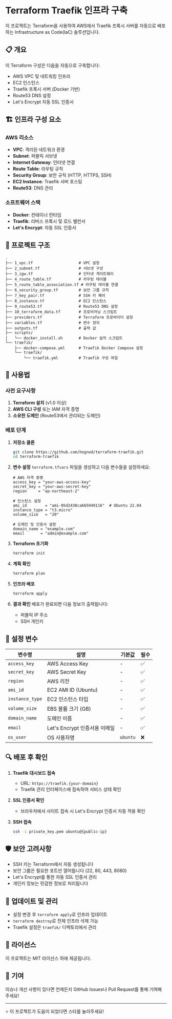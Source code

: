 # Terraform Traefik 인프라 구축

이 프로젝트는 Terraform을 사용하여 AWS에서 Traefik 프록시 서버를 자동으로 배포하는 Infrastructure as Code(IaC) 솔루션입니다.

## 📋 개요

이 Terraform 구성은 다음을 자동으로 구축합니다:
- AWS VPC 및 네트워킹 인프라
- EC2 인스턴스
- Traefik 프록시 서버 (Docker 기반)
- Route53 DNS 설정
- Let's Encrypt 자동 SSL 인증서

## 🏗️ 인프라 구성 요소

### AWS 리소스
- **VPC**: 격리된 네트워크 환경
- **Subnet**: 퍼블릭 서브넷
- **Internet Gateway**: 인터넷 연결
- **Route Table**: 라우팅 규칙
- **Security Group**: 보안 규칙 (HTTP, HTTPS, SSH)
- **EC2 Instance**: Traefik 서버 호스팅
- **Route53**: DNS 관리

### 소프트웨어 스택
- **Docker**: 컨테이너 런타임
- **Traefik**: 리버스 프록시 및 로드 밸런서
- **Let's Encrypt**: 자동 SSL 인증서

## 📁 프로젝트 구조

```
.
├── 1_vpc.tf                    # VPC 설정
├── 2_subnet.tf                 # 서브넷 구성
├── 3_igw.tf                    # 인터넷 게이트웨이
├── 4_route_table.tf            # 라우팅 테이블
├── 5_route_table_association.tf # 라우팅 테이블 연결
├── 6_security_group.tf         # 보안 그룹 규칙
├── 7_key_pair.tf               # SSH 키 페어
├── 8_instance.tf               # EC2 인스턴스
├── 9_route53.tf                # Route53 DNS 설정
├── 10_terraform_data.tf        # 프로비저닝 스크립트
├── providers.tf                # Terraform 프로바이더 설정
├── variables.tf                # 변수 정의
├── outputs.tf                  # 출력 값
├── scripts/
│   └── docker_install.sh       # Docker 설치 스크립트
└── traefik/
    ├── docker-compose.yml      # Traefik Docker Compose 설정
    └── traefik/
        └── traefik.yml         # Traefik 구성 파일
```

## 🚀 사용법

### 사전 요구사항

1. **Terraform 설치** (v1.0 이상)
2. **AWS CLI 구성** 또는 IAM 자격 증명
3. **소유한 도메인** (Route53에서 관리되는 도메인)

### 배포 단계

1. **저장소 클론**
   ```bash
   git clone https://github.com/hognod/terraform-traefik.git
   cd terraform-traefik
   ```

2. **변수 설정**
   `terraform.tfvars` 파일을 생성하고 다음 변수들을 설정하세요:
   ```hcl
   # AWS 자격 증명
   access_key = "your-aws-access-key"
   secret_key = "your-aws-secret-key"
   region     = "ap-northeast-2"
   
   # 인스턴스 설정
   ami_id        = "ami-05d2438ca665949116"  # Ubuntu 22.04
   instance_type = "t3.micro"
   volume_size   = "20"
   
   # 도메인 및 인증서 설정
   domain_name = "example.com"
   email       = "admin@example.com"
   ```

3. **Terraform 초기화**
   ```bash
   terraform init
   ```

4. **계획 확인**
   ```bash
   terraform plan
   ```

5. **인프라 배포**
   ```bash
   terraform apply
   ```

6. **결과 확인**
   배포가 완료되면 다음 정보가 출력됩니다:
   - 퍼블릭 IP 주소
   - SSH 개인키

## 🔧 설정 변수

| 변수명 | 설명 | 기본값 | 필수 |
|--------|------|--------|------|
| `access_key` | AWS Access Key | - | ✅ |
| `secret_key` | AWS Secret Key | - | ✅ |
| `region` | AWS 리전 | - | ✅ |
| `ami_id` | EC2 AMI ID (Ubuntu) | - | ✅ |
| `instance_type` | EC2 인스턴스 타입 | - | ✅ |
| `volume_size` | EBS 볼륨 크기 (GB) | - | ✅ |
| `domain_name` | 도메인 이름 | - | ✅ |
| `email` | Let's Encrypt 인증서용 이메일 | - | ✅ |
| `os_user` | OS 사용자명 | `ubuntu` | ❌ |

## 🔍 배포 후 확인

1. **Traefik 대시보드 접속**
   - URL: `https://traefik.{your-domain}`
   - Traefik 관리 인터페이스에 접속하여 서비스 상태 확인

2. **SSL 인증서 확인**
   - 브라우저에서 사이트 접속 시 Let's Encrypt 인증서 자동 적용 확인

3. **SSH 접속**
   ```bash
   ssh -i private_key.pem ubuntu@{public-ip}
   ```

## 🛡️ 보안 고려사항

- SSH 키는 Terraform에서 자동 생성됩니다
- 보안 그룹은 필요한 포트만 열어둡니다 (22, 80, 443, 8080)
- Let's Encrypt를 통한 자동 SSL 인증서 관리
- 개인키 정보는 민감한 정보로 처리됩니다

## 🔄 업데이트 및 관리

- 설정 변경 후 `terraform apply`로 인프라 업데이트
- `terraform destroy`로 전체 인프라 삭제 가능
- Traefik 설정은 `traefik/` 디렉토리에서 관리

## 📝 라이선스

이 프로젝트는 MIT 라이선스 하에 제공됩니다.

## 🤝 기여

이슈나 개선 사항이 있다면 언제든지 GitHub Issues나 Pull Request를 통해 기여해 주세요!

---

⭐ 이 프로젝트가 도움이 되었다면 스타를 눌러주세요!
